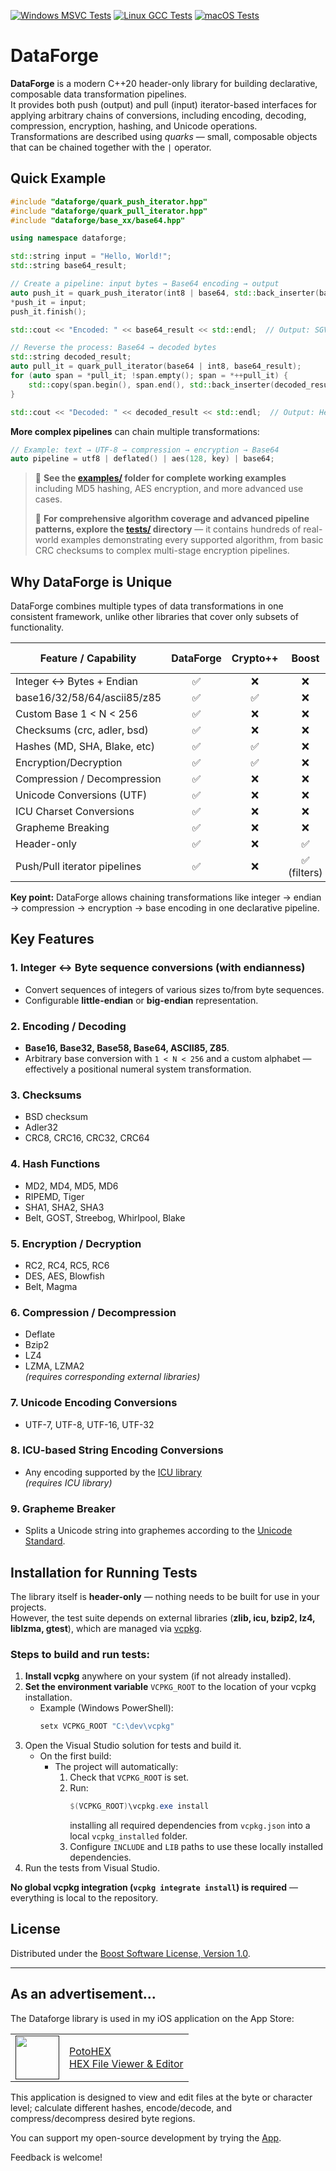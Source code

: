 [![Windows MSVC Tests](https://github.com/apotocki/dataforge/actions/workflows/msvc-tests.yml/badge.svg)](https://github.com/apotocki/dataforge/actions/workflows/msvc-tests.yml)
[![Linux GCC Tests](https://github.com/apotocki/dataforge/actions/workflows/linux-tests.yml/badge.svg)](https://github.com/apotocki/dataforge/actions/workflows/linux-tests.yml)
[![macOS Tests](https://github.com/apotocki/dataforge/actions/workflows/macos-tests.yml/badge.svg)](https://github.com/apotocki/dataforge/actions/workflows/macos-tests.yml)
# DataForge

**DataForge** is a modern C++20 header-only library for building declarative, composable data transformation pipelines.  
It provides both push (output) and pull (input) iterator-based interfaces for applying arbitrary chains of conversions, including encoding, decoding, compression, encryption, hashing, and Unicode operations.  
Transformations are described using *quarks* — small, composable objects that can be chained together with the `|` operator.

## Quick Example

```cpp
#include "dataforge/quark_push_iterator.hpp"
#include "dataforge/quark_pull_iterator.hpp"
#include "dataforge/base_xx/base64.hpp"

using namespace dataforge;

std::string input = "Hello, World!";
std::string base64_result;

// Create a pipeline: input bytes → Base64 encoding → output
auto push_it = quark_push_iterator(int8 | base64, std::back_inserter(base64_result));
*push_it = input;
push_it.finish();

std::cout << "Encoded: " << base64_result << std::endl;  // Output: SGVsbG8sIFdvcmxkIQ==

// Reverse the process: Base64 → decoded bytes
std::string decoded_result;
auto pull_it = quark_pull_iterator(base64 | int8, base64_result);
for (auto span = *pull_it; !span.empty(); span = *++pull_it) {
    std::copy(span.begin(), span.end(), std::back_inserter(decoded_result));
}

std::cout << "Decoded: " << decoded_result << std::endl;  // Output: Hello, World!
```

**More complex pipelines** can chain multiple transformations:
```cpp
// Example: text → UTF-8 → compression → encryption → Base64
auto pipeline = utf8 | deflated() | aes(128, key) | base64;
```

> 📁 **See the [examples/](examples/) folder for complete working examples** including MD5 hashing, AES encryption, and more advanced use cases.
> 
> 🧪 **For comprehensive algorithm coverage and advanced pipeline patterns, explore the [tests/](tests/) directory** — it contains hundreds of real-world examples demonstrating every supported algorithm, from basic CRC checksums to complex multi-stage encryption pipelines.

## Why DataForge is Unique

DataForge combines multiple types of data transformations in one consistent framework, unlike other libraries that cover only subsets of functionality.

| Feature / Capability         | DataForge | Crypto++ | Boost | ICU | range-v3 |
|-------------------------------|:---------:|:--------:|:----:|:---:|:--------:|
| Integer ↔ Bytes + Endian     | ✅        | ❌       | ❌   | ❌  | ❌       |
| base16/32/58/64/ascii85/z85  | ✅        | ✅       | ❌   | ❌  | ❌       |
| Custom Base 1 < N < 256      | ✅        | ❌       | ❌   | ❌  | ❌       |
| Checksums (crc, adler, bsd) | ✅        | ❌       | ❌   | ❌  | ❌       |
| Hashes (MD, SHA, Blake, etc)| ✅        | ✅       | ❌   | ❌  | ❌       |
| Encryption/Decryption        | ✅        | ✅       | ❌   | ❌  | ❌       |
| Compression / Decompression  | ✅        | ❌       | ❌   | ❌  | ❌       |
| Unicode Conversions (UTF)    | ✅        | ❌       | ❌   | ✅  | ❌       |
| ICU Charset Conversions      | ✅        | ❌       | ❌   | ✅  | ❌       |
| Grapheme Breaking            | ✅        | ❌       | ❌   | ✅  | ❌       |
| Header-only                  | ✅        | ❌       | ✅   | ❌  | ✅       |
| Push/Pull iterator pipelines | ✅        | ❌       | ✅ (filters) | ❌ | ✅       |

**Key point:** DataForge allows chaining transformations like integer → endian → compression → encryption → base encoding in one declarative pipeline.

## Key Features

### 1. Integer ↔ Byte sequence conversions (with endianness)
- Convert sequences of integers of various sizes to/from byte sequences.
- Configurable **little-endian** or **big-endian** representation.

### 2. Encoding / Decoding
- **Base16, Base32, Base58, Base64, ASCII85, Z85**.
- Arbitrary base conversion with `1 < N < 256` and a custom alphabet — effectively a positional numeral system transformation.

### 3. Checksums
- BSD checksum
- Adler32
- CRC8, CRC16, CRC32, CRC64

### 4. Hash Functions
- MD2, MD4, MD5, MD6
- RIPEMD, Tiger
- SHA1, SHA2, SHA3
- Belt, GOST, Streebog, Whirlpool, Blake

### 5. Encryption / Decryption
- RC2, RC4, RC5, RC6
- DES, AES, Blowfish
- Belt, Magma

### 6. Compression / Decompression
- Deflate
- Bzip2
- LZ4
- LZMA, LZMA2  
*(requires corresponding external libraries)*

### 7. Unicode Encoding Conversions
- UTF-7, UTF-8, UTF-16, UTF-32

### 8. ICU-based String Encoding Conversions
- Any encoding supported by the [ICU library](https://icu.unicode.org/)  
*(requires ICU library)*

### 9. Grapheme Breaker
- Splits a Unicode string into graphemes according to the [Unicode Standard](https://unicode.org/reports/tr29/).


## Installation for Running Tests

The library itself is **header-only** — nothing needs to be built for use in your projects.  
However, the test suite depends on external libraries (**zlib, icu, bzip2, lz4, liblzma, gtest**), which are managed via [vcpkg](https://github.com/microsoft/vcpkg).

### Steps to build and run tests:
1. **Install vcpkg** anywhere on your system (if not already installed).
2. **Set the environment variable** `VCPKG_ROOT` to the location of your vcpkg installation.  
   - Example (Windows PowerShell):
     ```powershell
     setx VCPKG_ROOT "C:\dev\vcpkg"
     ```
3. Open the Visual Studio solution for tests and build it.  
   - On the first build:
     - The project will automatically:
       1. Check that `VCPKG_ROOT` is set.
       2. Run:
          ```powershell
          $(VCPKG_ROOT)\vcpkg.exe install
          ```
          installing all required dependencies from `vcpkg.json` into a local `vcpkg_installed` folder.
       3. Configure `INCLUDE` and `LIB` paths to use these locally installed dependencies.
4. Run the tests from Visual Studio.

**No global vcpkg integration (`vcpkg integrate install`) is required** — everything is local to the repository.

## License

Distributed under the [Boost Software License, Version 1.0](LICENSE).

---

## As an advertisement...
The Dataforge library is used in my iOS application on the App Store:

[<table align="center" border=0 cellspacing=0 cellpadding=0><tr><td><img src="https://is4-ssl.mzstatic.com/image/thumb/Purple112/v4/78/d6/f8/78d6f802-78f6-267a-8018-751111f52c10/AppIcon-0-1x_U007emarketing-0-10-0-85-220.png/460x0w.webp" width="70"/></td><td><a href="https://apps.apple.com/us/app/potohex/id1620963302">PotoHEX</a><br>HEX File Viewer & Editor</td><tr></table>]()

This application is designed to view and edit files at the byte or character level; calculate different hashes, encode/decode, and compress/decompress desired byte regions.
  
You can support my open-source development by trying the [App](https://apps.apple.com/us/app/potohex/id1620963302).

Feedback is welcome!

